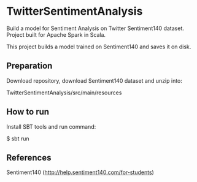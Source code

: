 # TwitterSentimentAnalysis

Build a model for Sentiment Analysis on Twitter Sentiment140 dataset. Project built for Apache Spark in Scala.

This project builds a model trained on Sentiment140 and saves it on disk.

## Preparation

Download repository, download Sentiment140 dataset and unzip into:

TwitterSentimentAnalysis/src/main/resources

## How to run

Install SBT tools and run command:

$ sbt run

## References

Sentiment140 (http://help.sentiment140.com/for-students)

